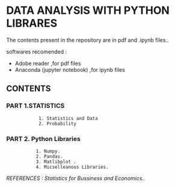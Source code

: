 #        DATA ANALYSIS WITH PYTHON LIBRARES

The contents present in the repository  are in pdf and .ipynb files.. 

softwares recomended : 
* Adobe reader ,for pdf files
* Anaconda (jupyter notebook)  ,for  ipynb files  



## CONTENTS
       
      
### PART 1.STATISTICS
      
                1. Statistics and Data 
                2. Probability
	
### PART 2. Python Libraries
      
               1. Numpy.
               2. Pandas.
               3. Matlibplot .
               4. Micselleanous Libraries.
	   
*REFERENCES :  Statistics for Bussiness and Economics..*
